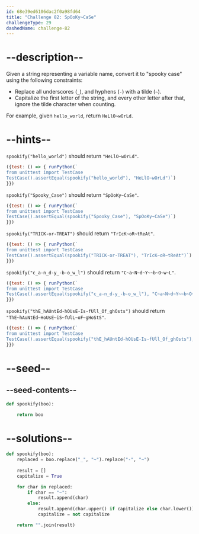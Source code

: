 ```yaml
---
id: 68e39ed6106dac2f0a98fd64
title: "Challenge 82: SpOoKy~CaSe"
challengeType: 29
dashedName: challenge-82
---
```


# --description--

Given a string representing a variable name, convert it to "spooky case" using the following constraints:

- Replace all underscores (`_`), and hyphens (`-`) with a tilde (`~`).
- Capitalize the first letter of the string, and every other letter after that, ignore the tilde character when counting.

For example, given `hello_world`, return `HeLlO~wOrLd`.

# --hints--

`spookify("hello_world")` should return `"HeLlO~wOrLd"`.

```js
({test: () => { runPython(`
from unittest import TestCase
TestCase().assertEqual(spookify("hello_world"), "HeLlO~wOrLd")`)
}})
```

`spookify("Spooky_Case")` should return `"SpOoKy~CaSe"`.

```js
({test: () => { runPython(`
from unittest import TestCase
TestCase().assertEqual(spookify("Spooky_Case"), "SpOoKy~CaSe")`)
}})
```

`spookify("TRICK-or-TREAT")` should return `"TrIcK~oR~tReAt"`.

```js
({test: () => { runPython(`
from unittest import TestCase
TestCase().assertEqual(spookify("TRICK-or-TREAT"), "TrIcK~oR~tReAt")`)
}})
```

`spookify("c_a-n_d-y_-b-o_w_l")` should return `"C~a~N~d~Y~~b~O~w~L"`.

```js
({test: () => { runPython(`
from unittest import TestCase
TestCase().assertEqual(spookify("c_a-n_d-y_-b-o_w_l"), "C~a~N~d~Y~~b~O~w~L")`)
}})
```

`spookify("thE_hAUntEd-hOUsE-Is-fUll_Of_ghOsts")` should return `"ThE~hAuNtEd~HoUsE~iS~fUlL~oF~gHoStS"`.

```js
({test: () => { runPython(`
from unittest import TestCase
TestCase().assertEqual(spookify("thE_hAUntEd-hOUsE-Is-fUll_Of_ghOsts"), "ThE~hAuNtEd~HoUsE~iS~fUlL~oF~gHoStS")`)
}})
```

# --seed--

## --seed-contents--

```py
def spookify(boo):

    return boo
```

# --solutions--

```py
def spookify(boo):
    replaced = boo.replace("_", "~").replace("-", "~")
    
    result = []
    capitalize = True

    for char in replaced:
        if char == "~":
            result.append(char)
        else:
            result.append(char.upper() if capitalize else char.lower())
            capitalize = not capitalize

    return "".join(result)
```
